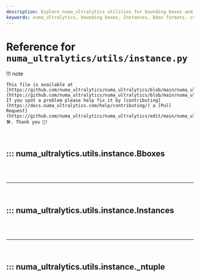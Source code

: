 ```yaml
---
description: Explore numa_ultralytics utilities for bounding boxes and instances, providing detailed documentation on handling bbox formats, conversions, and more.
keywords: numa_ultralytics, bounding boxes, Instances, bbox formats, conversions, AI, deep learning, YOLO, xyxy, xywh, ltwh
---
```


# Reference for `numa_ultralytics/utils/instance.py`

!!! note

    This file is available at [https://github.com/numa_ultralytics/numa_ultralytics/blob/main/numa_ultralytics/utils/instance.py](https://github.com/numa_ultralytics/numa_ultralytics/blob/main/numa_ultralytics/utils/instance.py). If you spot a problem please help fix it by [contributing](https://docs.numa_ultralytics.com/help/contributing/) a [Pull Request](https://github.com/numa_ultralytics/numa_ultralytics/edit/main/numa_ultralytics/utils/instance.py) 🛠️. Thank you 🙏!

<br>

## ::: numa_ultralytics.utils.instance.Bboxes

<br><br><hr><br>

## ::: numa_ultralytics.utils.instance.Instances

<br><br><hr><br>

## ::: numa_ultralytics.utils.instance.\_ntuple

<br><br>
